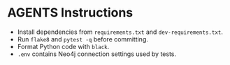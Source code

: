 # AGENTS Instructions

- Install dependencies from `requirements.txt` and `dev-requirements.txt`.
- Run `flake8` and `pytest -q` before committing.
- Format Python code with `black`.
- `.env` contains Neo4j connection settings used by tests.
